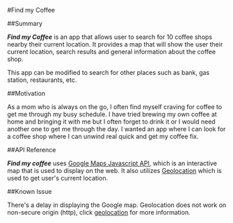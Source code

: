 #Find my Coffee

##Summary

**_Find my Coffee_** is an app that allows user to search for 10 coffee shops nearby their current location. It provides a map that will show the user their current location, search results and general information about the coffee shop.

This app can be modified to search for other places such as bank, gas station, restaurants, etc.

##Motivation

As a mom who is always on the go, I often find myself craving for coffee to get me through my busy schedule. I have tried brewing my own coffee at home and bringing it with me but I often forget to drink it or I would need another one to get me through the day. I wanted an app where I can look for a coffee shop where I can unwind real quick and get my coffee fix.


##API Reference

**_Find my coffee_** uses [Google Maps Javascript API](https://developers.google.com/maps/documentation/javascript/tutorial), which is an interactive map that is used to display on the web. It also utilizes [Geolocation](https://developers.google.com/maps/documentation/geolocation/intro) which is used to get user's current location.


##Known Issue

There's a delay in displaying the Google map.
Geolocation does not work on non-secure origin (http), click [geolocation](https://developers.google.com/web/updates/2016/04/geolocation-on-secure-contexts-only) for more information.

